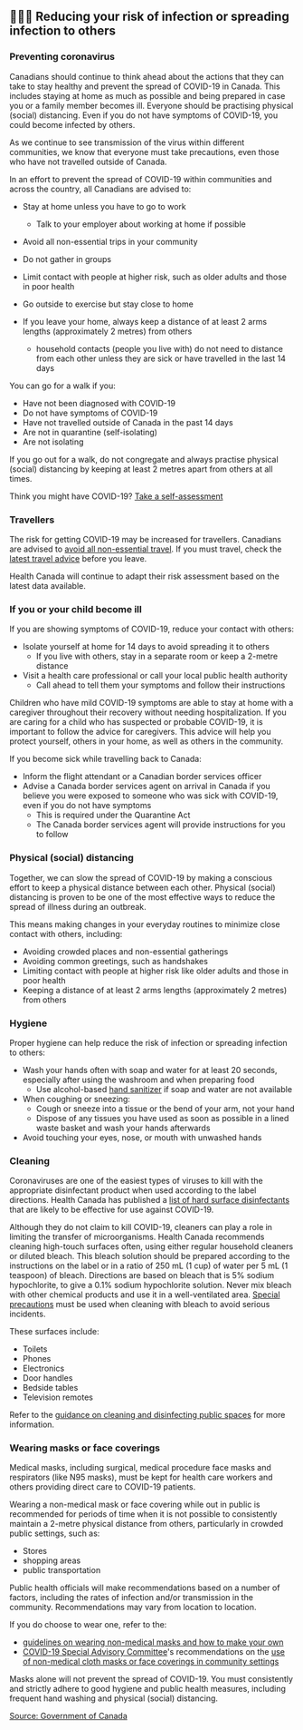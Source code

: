 ## 👨‍👩‍👧 Reducing your risk of infection or spreading infection to others

### Preventing coronavirus

Canadians should continue to think ahead about the actions that they can take to stay healthy and prevent the spread of COVID-19 in Canada. This includes staying at home as much as possible and being prepared in case you or a family member becomes ill. Everyone should be practising physical (social) distancing. Even if you do not have symptoms of COVID-19, you could become infected by others.

As we continue to see transmission of the virus within different communities, we know that everyone must take precautions, even those who have not travelled outside of Canada.

In an effort to prevent the spread of COVID-19 within communities and across the country, all Canadians are advised to:

- Stay at home unless you have to go to work
  - Talk to your employer about working at home if possible
- Avoid all non-essential trips in your community
- Do not gather in groups
- Limit contact with people at higher risk, such as older adults and those in poor health
- Go outside to exercise but stay close to home
- If you leave your home, always keep a distance of at least 2 arms lengths (approximately 2 metres) from others

  - household contacts (people you live with) do not need to distance from each other unless they are sick or have travelled in the last 14 days

You can go for a walk if you:

- Have not been diagnosed with COVID-19
- Do not have symptoms of COVID-19
- Have not travelled outside of Canada in the past 14 days
- Are not in quarantine (self-isolating)
- Are not isolating

If you go out for a walk, do not congregate and always practise physical (social) distancing by keeping at least 2 metres apart from others at all times.

Think you might have COVID-19? [Take a self-assessment](https://ca.thrive.health/)

### Travellers

The risk for getting COVID-19 may be increased for travellers. Canadians are advised to [avoid all non-essential travel](https://travel.gc.ca/travelling/health-safety/travel-health-notices/221). If you must travel, check the [latest travel advice](https://www.canada.ca/en/public-health/services/diseases/2019-novel-coronavirus-infection/latest-travel-health-advice.html) before you leave.

Health Canada will continue to adapt their risk assessment based on the latest data available.

### If you or your child become ill

If you are showing symptoms of COVID-19, reduce your contact with others:

- Isolate yourself at home for 14 days to avoid spreading it to others
  - If you live with others, stay in a separate room or keep a 2-metre distance
- Visit a health care professional or call your local public health authority
  - Call ahead to tell them your symptoms and follow their instructions

Children who have mild COVID-19 symptoms are able to stay at home with a caregiver throughout their recovery without needing hospitalization. If you are caring for a child who has suspected or probable COVID-19, it is important to follow the advice for caregivers. This advice will help you protect yourself, others in your home, as well as others in the community.

If you become sick while travelling back to Canada:

- Inform the flight attendant or a Canadian border services officer
- Advise a Canada border services agent on arrival in Canada if you believe you were exposed to someone who was sick with COVID-19, even if you do not have symptoms
  - This is required under the Quarantine Act
  - The Canada border services agent will provide instructions for you to follow

### Physical (social) distancing

Together, we can slow the spread of COVID-19 by making a conscious effort to keep a physical distance between each other. Physical (social) distancing is proven to be one of the most effective ways to reduce the spread of illness during an outbreak.

This means making changes in your everyday routines to minimize close contact with others, including:

- Avoiding crowded places and non-essential gatherings
- Avoiding common greetings, such as handshakes
- Limiting contact with people at higher risk like older adults and those in poor health
- Keeping a distance of at least 2 arms lengths (approximately 2 metres) from others

### Hygiene

Proper hygiene can help reduce the risk of infection or spreading infection to others:

- Wash your hands often with soap and water for at least 20 seconds, especially after using the washroom and when preparing food
  - Use alcohol-based [hand sanitizer](https://www.canada.ca/en/health-canada/services/drugs-health-products/disinfectants/covid-19/hand-sanitizer.html) if soap and water are not available
- When coughing or sneezing:
  - Cough or sneeze into a tissue or the bend of your arm, not your hand
  - Dispose of any tissues you have used as soon as possible in a lined waste basket and wash your hands afterwards
- Avoid touching your eyes, nose, or mouth with unwashed hands

### Cleaning

Coronaviruses are one of the easiest types of viruses to kill with the appropriate disinfectant product when used according to the label directions. Health Canada has published a [list of hard surface disinfectants](https://www.canada.ca/en/health-canada/services/drugs-health-products/disinfectants/covid-19/list.html) that are likely to be effective for use against COVID-19.

Although they do not claim to kill COVID-19, cleaners can play a role in limiting the transfer of microorganisms. Health Canada recommends cleaning high-touch surfaces often, using either regular household cleaners or diluted bleach. This bleach solution should be prepared according to the instructions on the label or in a ratio of 250 mL (1 cup) of water per 5 mL (1 teaspoon) of bleach. Directions are based on bleach that is 5% sodium hypochlorite, to give a 0.1% sodium hypochlorite solution. Never mix bleach with other chemical products and use it in a well-ventilated area. [Special precautions](https://www.canada.ca/en/health-canada/services/home-safety/household-chemical-safety.html) must be used when cleaning with bleach to avoid serious incidents.

These surfaces include:

- Toilets
- Phones
- Electronics
- Door handles
- Bedside tables
- Television remotes

Refer to the [guidance on cleaning and disinfecting public spaces](https://www.canada.ca/en/public-health/services/publications/diseases-conditions/cleaning-disinfecting-public-spaces.html) for more information.

### Wearing masks or face coverings

Medical masks, including surgical, medical procedure face masks and respirators (like N95 masks), must be kept for health care workers and others providing direct care to COVID-19 patients.

Wearing a non-medical mask or face covering while out in public is recommended for periods of time when it is not possible to consistently maintain a 2-metre physical distance from others, particularly in crowded public settings, such as:

- Stores
- shopping areas
- public transportation

Public health officials will make recommendations based on a number of factors, including the rates of infection and/or transmission in the community. Recommendations may vary from location to location.

If you do choose to wear one, refer to the:

- [guidelines on wearing non-medical masks and how to make your own](https://www.canada.ca/en/public-health/services/diseases/2019-novel-coronavirus-infection/prevention-risks/instructions-sew-no-sew-cloth-face-covering.html)
- [COVID-19 Special Advisory Committee](http://www.phn-rsp.ca/sac-covid-ccs/index-eng.php)'s recommendations on the [use of non-medical cloth masks or face coverings in community settings](http://www.phn-rsp.ca/sac-covid-ccs/wearing-masks-community-eng.php)

Masks alone will not prevent the spread of COVID-19. You must consistently and strictly adhere to good hygiene and public health measures, including frequent hand washing and physical (social) distancing.

[Source: Government of Canada](https://www.canada.ca/en/public-health/services/diseases/2019-novel-coronavirus-infection/prevention-risks.html)
